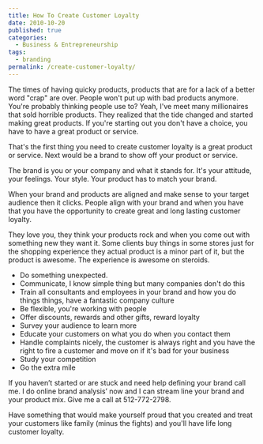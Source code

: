 ```yaml
---
title: How To Create Customer Loyalty
date: 2010-10-20
published: true
categories:
  - Business & Entrepreneurship
tags:
  - branding
permalink: /create-customer-loyalty/
---
```

The times of having quicky products, products that are for a lack of a better word "crap" are over. People won't put up with bad products anymore. You're probably thinking people use to? Yeah, I've meet many millionaires that sold horrible products. They realized that the tide changed and started making great products. If you're starting out you don't have a choice, you have to have a great product or service.

That's the first thing you need to create customer loyalty is a great product or service. Next would be a brand to show off your product or service.

The brand is you or your company and what it stands for. It's your attitude, your feelings. Your style. Your product has to match your brand.

When your brand and products are aligned and make sense to your target audience then it clicks. People align with your brand and when you have that you have the opportunity to create great and long lasting customer loyalty.

They love you, they think your products rock and when you come out with something new they want it. Some clients buy things in some stores just for the shopping experience they actual product is a minor part of it, but the product is awesome. The experience is awesome on steroids.
<ul>
<li>Do something unexpected.</li>
<li>Communicate, I know simple thing but many companies don't do this</li>
<li>Train all consultants and employees in your brand and how you do things things, have a fantastic company culture</li>
<li>Be flexible, you're working with people</li>
<li>Offer discounts, rewards and other gifts, reward loyalty</li>
<li>Survey your audience to learn more</li>
<li>Educate your customers on what you do when you contact them</li>
<li>Handle complaints nicely, the customer is always right and you have the right to fire a customer and move on if it's bad for your business</li>
<li>Study your competition</li>
<li>Go the extra mile</li>
</ul>
<p>If you haven’t started or are stuck and need help defining your brand call me. I do online brand analysis’ now and I can stream line your brand and your product mix. Give me a call at 512-772-2798.

Have something that would make yourself proud that you created and treat your customers like family (minus the fights) and you'll have life long customer loyalty.
